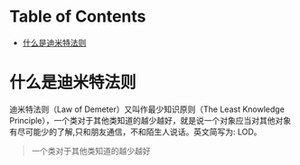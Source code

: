 # Table of Contents

* [什么是迪米特法则](#什么是迪米特法则)



# 什么是迪米特法则
迪米特法则（Law of Demeter）又叫作最少知识原则（The Least Knowledge Principle），一个类对于其他类知道的越少越好，就是说一个对象应当对其他对象有尽可能少的了解,只和朋友通信，不和陌生人说话。英文简写为: LOD。

> 一个类对于其他类知道的越少越好

